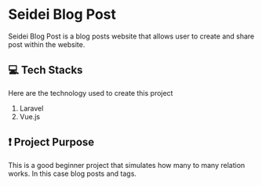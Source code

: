 ﻿# Seidei Blog Post

Seidei Blog Post is a blog posts website that allows user to create and share post within the website.

## 💻 Tech Stacks

Here are the technology used to create this project

1. Laravel
2. Vue.js

## ❗ Project Purpose

This is a good beginner project that simulates how many to many relation works. In this case blog posts and tags.
